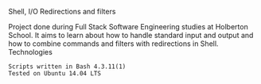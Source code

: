 Shell, I/O Redirections and filters

Project done during Full Stack Software Engineering studies at Holberton School. It aims to learn about how to handle standard input and output and how to combine commands and filters with redirections in Shell.
Technologies

    Scripts written in Bash 4.3.11(1)
    Tested on Ubuntu 14.04 LTS
